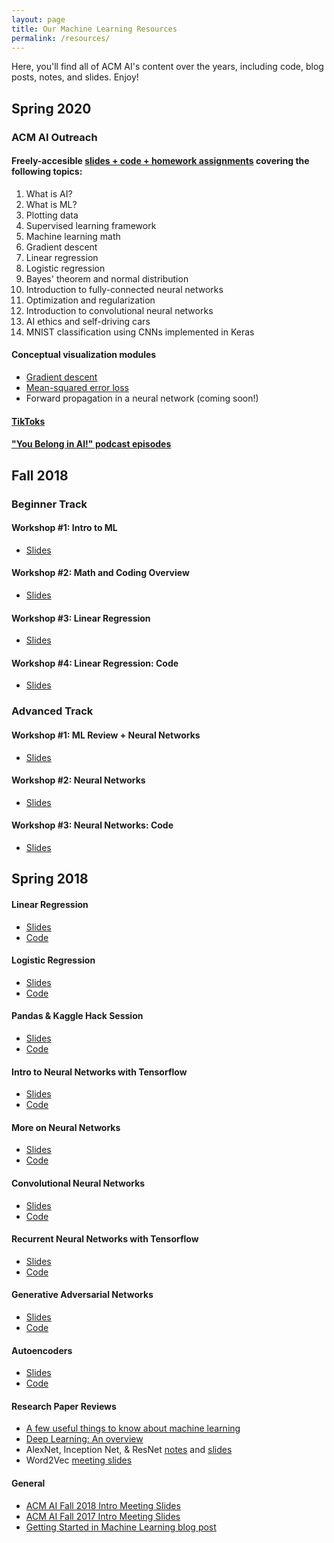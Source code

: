 ```yaml
---
layout: page
title: Our Machine Learning Resources
permalink: /resources/
---
```


Here, you'll find all of ACM AI's content over the years, including code, blog posts, notes, and slides. Enjoy!

## Spring 2020

### ACM AI Outreach
#### Freely-accesible [slides + code + homework assignments](https://teachla.uclaacm.com/classes/ml) covering the following topics:
1. What is AI?
2. What is ML? 
3. Plotting data
4. Supervised learning framework
5. Machine learning math
6. Gradient descent
7. Linear regression
8. Logistic regression
9. Bayes' theorem and normal distribution
10. Introduction to fully-connected neural networks
11. Optimization and regularization
12. Introduction to convolutional neural networks
13. AI ethics and self-driving cars
14. MNIST classification using CNNs implemented in Keras

#### Conceptual visualization modules
- [Gradient descent](https://uclaacm.github.io/gradient-descent-visualiser/)
- [Mean-squared error loss](https://uclaacm.github.io/getting-mean-about-error/)
- Forward propagation in a neural network (coming soon!)

#### [TikToks](https://www.tiktok.com/@northhollywoodaimlcourse)

#### ["You Belong in AI!" podcast episodes](https://anchor.fm/ucla-acm-ai)

## Fall 2018

### Beginner Track
#### Workshop #1: Intro to ML
- [Slides](https://docs.google.com/presentation/d/1yBVsftob3OptsV2Yqlj3wV5kPMEQjFGSWDPnJobTK8Q/edit?usp=sharing)

#### Workshop #2: Math and Coding Overview
- [Slides](https://docs.google.com/presentation/d/1QhcoBEAXzsa1ign-zDemErJw5t_AibPaXT1owzcVRp0/edit?usp=sharing)

#### Workshop #3: Linear Regression
- [Slides](https://docs.google.com/presentation/d/1zmOeMSZTN2NrA4XVpaLZjqMkaNyK8bHV5VVp6O0e22I/edit?usp=sharing)

#### Workshop #4: Linear Regression: Code
- [Slides](https://docs.google.com/presentation/d/1R2m3STUJoLOl_15wqKSNlBCn-HT0AiGvzb9N8kaCzxg/edit?usp=sharing)

### Advanced Track
#### Workshop #1: ML Review + Neural Networks
- [Slides](https://docs.google.com/presentation/d/1JVEZSA4UScSThdOaR51IlqBB1RpjshsdwMmrmym82vg/edit?usp=sharing)

#### Workshop #2: Neural Networks
- [Slides](https://docs.google.com/presentation/d/1N4daeEii5rtRSXtHIZu0txGcWr2FU6VJRLi1NaeML2E/edit?usp=sharing)

#### Workshop #3: Neural Networks: Code
- [Slides](https://docs.google.com/presentation/d/14ZEXUuaXNfD2JCXuEwO3zlEPTR-3Heq0Afk0day1NmU/edit?usp=sharing)

## Spring 2018

#### Linear Regression
- [Slides](http://bit.ly/2hj5epX)
- [Code](https://github.com/uclaacmai/tf-workshop-series-fall17/blob/master/week2-linear-regression/Intro%20to%20TF%20and%20Linear%20Regression.ipynb)

#### Logistic Regression
- [Slides](http://bit.ly/2ybSdZW)
- [Code](https://github.com/uclaacmai/tf-workshop-series-fall17/blob/master/week3-classification/Classification%20and%20Logistic%20Regression.ipynb)

#### Pandas & Kaggle Hack Session
- [Slides](http://bit.ly/2zN49gV)
- [Code](https://github.com/uclaacmai/tf-workshop-series-fall17/blob/master/week4-pandas-and-kaggle/Kaggle%20Hack%20Session%20Starter.ipynb)

#### Intro to Neural Networks with Tensorflow
- [Slides](http://bit.ly/2yqN2W9)
- [Code](https://github.com/uclaacmai/tf-workshop-series-fall17/blob/master/week5-neural-networks/Neural%20Network%20Full%20Tutorial.ipynb)

#### More on Neural Networks
- [Slides](http://bit.ly/2zwwgUM)
- [Code](https://github.com/uclaacmai/tf-workshop-series-fall17/blob/master/week6-multi-layer-neural-networks/Multi-Layer%20NN%20MNIST.ipynb)

#### Convolutional Neural Networks
- [Slides](https://docs.google.com/presentation/d/12uEAa9Tpm660ggIVKtoPpyhVC_N41uVO5itMNsXA1Y8/edit?usp=sharing)
- [Code](https://github.com/uclaacmai/tf-workshop-series-fall17/blob/master/week7-convolutional-neural-networks/CNN%20Full%20Tutorial.ipynb)

#### Recurrent Neural Networks with Tensorflow
- [Slides](https://docs.google.com/presentation/d/1MmU6mNhX0fuOE_z02bTtiXlgslRYSljuaU2OMatM7bg/edit?usp=sharing)
- [Code](https://github.com/uclaacmai/tf-workshop-series-fall17/blob/master/week8-recurrent-neural-networks/Recurrent%20Neural%20Networks.ipynb)

#### Generative Adversarial Networks 
- [Slides](https://docs.google.com/presentation/d/17sHIVbt8WN7fEUs9rnhwV6god4493xEjUt9aCYJ4BYM/edit#slide=id.g35f391192_00)
- [Code](https://github.com/uclaacmai/Generative_Adversarial_Network_Tutorial_2018/blob/master/GAN%20Workshop.ipynb)

#### Autoencoders
- [Slides](https://docs.google.com/presentation/u/1/d/1ZHiViM6mxJuagKM1dIMbQzVzMJJAcNCRZQxEhYIlCWM/edit#slide=id.g35ed75ccf_022)
- [Code](https://github.com/uclaacmai/autoencoder-workshop/blob/master/Tensorflow%20Autoencoder.ipynb)


#### Research Paper Reviews
- [A few useful things to know about machine learning](https://docs.google.com/presentation/d/1I2B0TLEWjffEXZva6OEw1mfU4FWZ5vSjBnfxFXmXl6g/edit?usp=sharing)
- [Deep Learning: An overview](https://docs.google.com/presentation/d/12AthaGiN669pe_6fvGz0DPb9emsJJK20xbOWu2l2ixo/edit?usp=sharing)
- AlexNet, Inception Net, & ResNet [notes](https://github.com/uclaacmai/paper-analysis/blob/master/cnn-papers/ConvNetPapers.md) and [slides](https://docs.google.com/presentation/d/1e9A6mn-tB-LhCfRKsJBUoDU-ePmQjpSfGFL9HINuJgM/edit)
- Word2Vec [meeting slides](https://docs.google.com/presentation/d/1j4Z7XgP9sB2_kveMfia77b3KjHZrxGp0Gc-YHXslwoA/edit?usp=sharing)

#### General
- [ACM AI Fall 2018 Intro Meeting Slides](https://docs.google.com/presentation/d/1pWXR54kEPrt5sOk3Fyxnet-OCW5KfliB9Rh4cYUFQ14/edit?usp=sharing)
- [ACM AI Fall 2017 Intro Meeting Slides](http://bit.ly/2xw2T18)
- [Getting Started in Machine Learning blog post](https://medium.com/techatucla/getting-started-in-machine-learning-c68bdd739c44)


